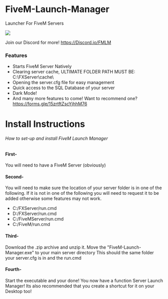 # FiveM-Launch-Manager
Launcher For FiveM Servers

![](https://i.ibb.co/Y2rkgQG/imageedit128-X128.png)

Join our Discord for more!
https://Discord.io/FMLM

### Features

- Starts FiveM Server Natively 
- Clearing server cache, ULTIMATE FOLDER PATH MUST BE: C:\FXServer\cache\
- Opening the server.cfg file for easy management 
- Quick access to the SQL Database of your server
- Dark Mode!
- And many more features to come! Want to recommend one? https://forms.gle/15zrtftZscYjhhM76

# Install Instructions
###### How to set-up and install FiveM Launch Manager
#### First- 
You will need to have a FiveM Server (obviously)
#### Second- 
You will need to make sure the location of your server folder is in one of the following. If it is not in one of the following you will need to request it to be added otherwise some features may not work. 
- C:/FXServer/run.cmd
- D:/FXServer/run.cmd
- C:/FiveMServer/run.cmd
- C:/FiveM/run.cmd

#### Third-
Download the .zip archive and unzip it. 
Move the "FiveM-Launch-Manager.exe" to your main server directory
This should the same folder your server.cfg is in and the run.cmd

#### Fourth- 
Start the executable and your done! You now have a function Server Launch Manager! 
Its also recommended that you create a shortcut for it on your Desktop too!

